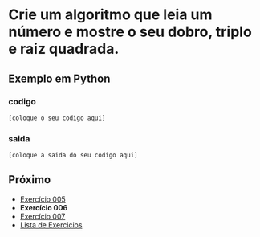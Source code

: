 # Crie um algoritmo que leia um número e mostre o seu dobro, triplo e raiz quadrada.

## Exemplo em Python

### codigo

``` python
[coloque o seu codigo aqui]
```

### saida

```
[coloque a saida do seu codigo aqui]
```

## Próximo

- [Exercício 005](../../005python)
- **Exercício 006**
- [Exercício 007](../../007python)
- [Lista de Exercicios](../../)

